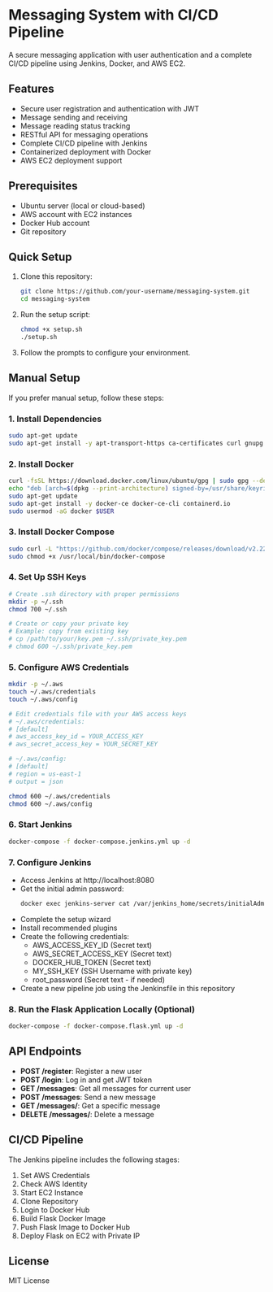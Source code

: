 # Messaging System with CI/CD Pipeline

A secure messaging application with user authentication and a complete CI/CD pipeline using Jenkins, Docker, and AWS EC2.

## Features

- Secure user registration and authentication with JWT
- Message sending and receiving
- Message reading status tracking
- RESTful API for messaging operations
- Complete CI/CD pipeline with Jenkins
- Containerized deployment with Docker
- AWS EC2 deployment support

## Prerequisites

- Ubuntu server (local or cloud-based)
- AWS account with EC2 instances
- Docker Hub account
- Git repository

## Quick Setup

1. Clone this repository:
   ```bash
   git clone https://github.com/your-username/messaging-system.git
   cd messaging-system
   ```

2. Run the setup script:
   ```bash
   chmod +x setup.sh
   ./setup.sh
   ```

3. Follow the prompts to configure your environment.

## Manual Setup

If you prefer manual setup, follow these steps:

### 1. Install Dependencies

```bash
sudo apt-get update
sudo apt-get install -y apt-transport-https ca-certificates curl gnupg lsb-release git awscli
```

### 2. Install Docker

```bash
curl -fsSL https://download.docker.com/linux/ubuntu/gpg | sudo gpg --dearmor -o /usr/share/keyrings/docker-archive-keyring.gpg
echo "deb [arch=$(dpkg --print-architecture) signed-by=/usr/share/keyrings/docker-archive-keyring.gpg] https://download.docker.com/linux/ubuntu $(lsb_release -cs) stable" | sudo tee /etc/apt/sources.list.d/docker.list > /dev/null
sudo apt-get update
sudo apt-get install -y docker-ce docker-ce-cli containerd.io
sudo usermod -aG docker $USER
```

### 3. Install Docker Compose

```bash
sudo curl -L "https://github.com/docker/compose/releases/download/v2.22.0/docker-compose-$(uname -s)-$(uname -m)" -o /usr/local/bin/docker-compose
sudo chmod +x /usr/local/bin/docker-compose
```

### 4. Set Up SSH Keys

```bash
# Create .ssh directory with proper permissions
mkdir -p ~/.ssh
chmod 700 ~/.ssh

# Create or copy your private key
# Example: copy from existing key
# cp /path/to/your/key.pem ~/.ssh/private_key.pem
# chmod 600 ~/.ssh/private_key.pem
```

### 5. Configure AWS Credentials

```bash
mkdir -p ~/.aws
touch ~/.aws/credentials
touch ~/.aws/config

# Edit credentials file with your AWS access keys
# ~/.aws/credentials:
# [default]
# aws_access_key_id = YOUR_ACCESS_KEY
# aws_secret_access_key = YOUR_SECRET_KEY

# ~/.aws/config:
# [default]
# region = us-east-1
# output = json

chmod 600 ~/.aws/credentials
chmod 600 ~/.aws/config
```

### 6. Start Jenkins

```bash
docker-compose -f docker-compose.jenkins.yml up -d
```

### 7. Configure Jenkins

- Access Jenkins at http://localhost:8080
- Get the initial admin password:
  ```bash
  docker exec jenkins-server cat /var/jenkins_home/secrets/initialAdminPassword
  ```
- Complete the setup wizard
- Install recommended plugins
- Create the following credentials:
  - AWS_ACCESS_KEY_ID (Secret text)
  - AWS_SECRET_ACCESS_KEY (Secret text)
  - DOCKER_HUB_TOKEN (Secret text)
  - MY_SSH_KEY (SSH Username with private key)
  - root_password (Secret text - if needed)
- Create a new pipeline job using the Jenkinsfile in this repository

### 8. Run the Flask Application Locally (Optional)

```bash
docker-compose -f docker-compose.flask.yml up -d
```

## API Endpoints

- **POST /register**: Register a new user
- **POST /login**: Log in and get JWT token
- **GET /messages**: Get all messages for current user
- **POST /messages**: Send a new message
- **GET /messages/<id>**: Get a specific message
- **DELETE /messages/<id>**: Delete a message

## CI/CD Pipeline

The Jenkins pipeline includes the following stages:
1. Set AWS Credentials
2. Check AWS Identity
3. Start EC2 Instance
4. Clone Repository
5. Login to Docker Hub
6. Build Flask Docker Image
7. Push Flask Image to Docker Hub
8. Deploy Flask on EC2 with Private IP

## License

MIT License

